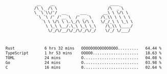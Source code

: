 <div align="center">
<pre><code>
 __    __                        ____      
/\ \  /\ \                      /\  _`\    
\ `\`\\/'/  __      ___       __\ \ \/\ \  
 `\ `\ /' /'__`\  /' _ `\    /\_\\ \ \ \ \ 
   `\ \ \/\ \ \.\_/\ \/\ \   \/_/_\ \ \_\ \
     \ \_\ \__/.\_\ \_\ \_\    /\_\\ \____/
      \/_/\/__/\/_/\/_/\/_/    \/_/ \/___/ 
                                           

</code></pre>

<!--START_SECTION:waka-->

```txt
Rust             6 hrs 32 mins   OOOOOOOOOOOOOOOO.........   64.44 %
TypeScript       1 hr 53 mins    OOOO0....................   18.63 %
TOML             24 mins         O........................   04.08 %
Go               24 mins         O........................   03.98 %
C                16 mins         0........................   02.64 %
```

<!--END_SECTION:waka-->
